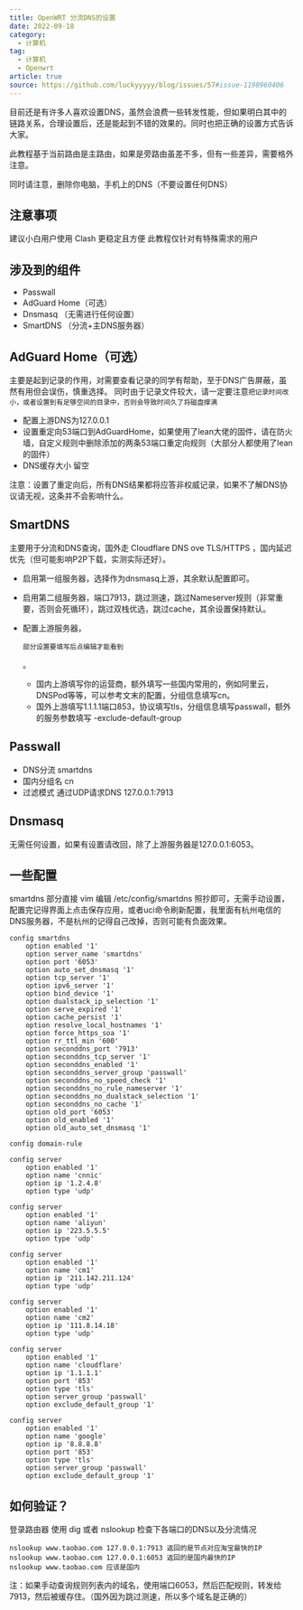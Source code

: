 ```yaml
---
title: OpenWRT 分流DNS的设置
date: 2022-09-18
category:
  - 计算机
tag:
  - 计算机
  - Openwrt
article: true
source: https://github.com/luckyyyyy/blog/issues/57#issue-1198960406
---
```


目前还是有许多人喜欢设置DNS，虽然会浪费一些转发性能，但如果明白其中的链路关系，合理设置后，还是能起到不错的效果的。同时也把正确的设置方式告诉大家。

此教程基于当前路由是主路由，如果是旁路由虽差不多，但有一些差异，需要格外注意。

同时请注意，删除你电脑，手机上的DNS（不要设置任何DNS）

## 注意事项

建议小白用户使用 Clash 更稳定且方便 此教程仅针对有特殊需求的用户

## 涉及到的组件

- Passwall
- AdGuard Home（可选）
- Dnsmasq （无需进行任何设置）
- SmartDNS （分流+主DNS服务器）

## AdGuard Home（可选）

主要是起到记录的作用，对需要查看记录的同学有帮助，至于DNS广告屏蔽，虽然有用但会误伤，慎重选择。
同时由于记录文件较大，请一定要注意`把记录时间改小，或者设置到有足够空间的目录中，否则会导致时间久了将磁盘撑满`

- 配置上游DNS为127.0.0.1
- 设置重定向53端口到AdGuardHome，如果使用了lean大佬的固件，请在防火墙，自定义规则中删除添加的两条53端口重定向规则（大部分人都使用了lean的固件）
- DNS缓存大小 留空

注意：设置了重定向后，所有DNS结果都将应答非权威记录，如果不了解DNS协议请无视，这条并不会影响什么。

## SmartDNS

主要用于分流和DNS查询，国外走 Cloudflare DNS ove TLS/HTTPS ，国内延迟优先（但可能影响P2P下载，实测实际还好）。

- 启用第一组服务器，选择作为dnsmasq上游，其余默认配置即可。

- 启用第二组服务器，端口7913，跳过测速，跳过Nameserver规则（非常重要，否则会死循环），跳过双栈优选，跳过cache，其余设置保持默认。

- 配置上游服务器，

  ```
  部分设置要填写后点编辑才能看到
  ```

  。

  - 国内上游填写你的运营商，额外填写一些国内常用的，例如阿里云，DNSPod等等，可以参考文末的配置，分组信息填写cn。
  - 国外上游填写1.1.1.1端口853，协议填写tls，分组信息填写passwall，额外的服务参数填写 -exclude-default-group

## Passwall

- DNS分流 smartdns
- 国内分组名 cn
- 过滤模式 通过UDP请求DNS 127.0.0.1:7913

## Dnsmasq

无需任何设置，如果有设置请改回，除了上游服务器是127.0.0.1:6053。

## 一些配置

smartdns 部分直接 vim 编辑 /etc/config/smartdns 照抄即可，无需手动设置，配置完记得界面上点击保存应用，或者uci命令刷新配置，我里面有杭州电信的DNS服务器，不是杭州的记得自己改掉，否则可能有负面效果。

```
config smartdns
	option enabled '1'
	option server_name 'smartdns'
	option port '6053'
	option auto_set_dnsmasq '1'
	option tcp_server '1'
	option ipv6_server '1'
	option bind_device '1'
	option dualstack_ip_selection '1'
	option serve_expired '1'
	option cache_persist '1'
	option resolve_local_hostnames '1'
	option force_https_soa '1'
	option rr_ttl_min '600'
	option seconddns_port '7913'
	option seconddns_tcp_server '1'
	option seconddns_enabled '1'
	option seconddns_server_group 'passwall'
	option seconddns_no_speed_check '1'
	option seconddns_no_rule_nameserver '1'
	option seconddns_no_dualstack_selection '1'
	option seconddns_no_cache '1'
	option old_port '6053'
	option old_enabled '1'
	option old_auto_set_dnsmasq '1'

config domain-rule

config server
	option enabled '1'
	option name 'cnnic'
	option ip '1.2.4.8'
	option type 'udp'

config server
	option enabled '1'
	option name 'aliyun'
	option ip '223.5.5.5'
	option type 'udp'

config server
	option enabled '1'
	option name 'cm1'
	option ip '211.142.211.124'
	option type 'udp'

config server
	option enabled '1'
	option name 'cm2'
	option ip '111.8.14.18'
	option type 'udp'

config server
	option enabled '1'
	option name 'cloudflare'
	option ip '1.1.1.1'
	option port '853'
	option type 'tls'
	option server_group 'passwall'
	option exclude_default_group '1'

config server
	option enabled '1'
	option name 'google'
	option ip '8.8.8.8'
	option port '853'
	option type 'tls'
	option server_group 'passwall'
	option exclude_default_group '1'
```

## 如何验证？

登录路由器 使用 dig 或者 nslookup 检查下各端口的DNS以及分流情况

```
nslookup www.taobao.com 127.0.0.1:7913 返回的是节点对应淘宝最快的IP
nslookup www.taobao.com 127.0.0.1:6053 返回的是国内最快的IP
nslookup www.taobao.com 应该是国内
```

注：如果手动查询规则列表内的域名，使用端口6053，然后匹配规则，转发给7913，然后被缓存住。（国外因为跳过测速，所以多个域名是正确的）

